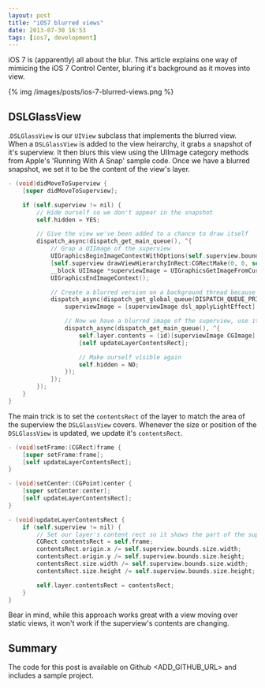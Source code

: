 ```yaml
---
layout: post
title: "iOS7 blurred views"
date: 2013-07-30 16:53
tags: [ios7, development]
---
```


iOS 7 is (apparently) all about the blur. This article explains one way of mimicing the iOS 7 Control Center, bluring it's background as it moves into view.

{% img /images/posts/ios-7-blurred-views.png %}

## DSLGlassView

.```DSLGlassView``` is our ```UIView``` subclass that implements the blurred view. When a ```DSLGlassView``` is added to the view heirarchy, it grabs a snapshot of it's superview. It then blurs this view using the UIImage category methods from Apple's 'Running With A Snap' sample code. Once we have a blurred snapshot, we set it to be the content of the view's layer.

``` objective-c
- (void)didMoveToSuperview {
    [super didMoveToSuperview];

    if (self.superview != nil) {
        // Hide ourself so we don't appear in the snapshot
        self.hidden = YES;

        // Give the view we've been added to a chance to draw itself
        dispatch_async(dispatch_get_main_queue(), ^{
            // Grap a UIImage of the superview
            UIGraphicsBeginImageContextWithOptions(self.superview.bounds.size, YES, 0);
            [self.superview drawViewHierarchyInRect:CGRectMake(0, 0, self.superview.bounds.size.width, self.superview.bounds.size.height) afterScreenUpdates:NO];
            __block UIImage *superviewImage = UIGraphicsGetImageFromCurrentImageContext();
            UIGraphicsEndImageContext();

            // Create a blurred version on a background thread because it's slow
            dispatch_async(dispatch_get_global_queue(DISPATCH_QUEUE_PRIORITY_LOW, 0), ^{
                superviewImage = [superviewImage dsl_applyLightEffect];

                // Now we have a blurred image of the superview, use it as our layer's content back on the main thread
                dispatch_async(dispatch_get_main_queue(), ^{
                    self.layer.contents = (id)[superviewImage CGImage];
                    [self updateLayerContentsRect];

                    // Make ourself visible again
                    self.hidden = NO;
                });
            });
        });
    }
}
```

The main trick is to set the ```contentsRect``` of the layer to match the area of the superview the ```DSLGlassView``` covers. Whenever the size or position of the ```DSLGlassView``` is updated, we update it's ```contentsRect```.


``` objective-c
- (void)setFrame:(CGRect)frame {
    [super setFrame:frame];
    [self updateLayerContentsRect];
}

- (void)setCenter:(CGPoint)center {
    [super setCenter:center];
    [self updateLayerContentsRect];
}

- (void)updateLayerContentsRect {
    if (self.superview != nil) {
        // Set our layer's content rect so it shows the part of the superview we're covering
        CGRect contentsRect = self.frame;
        contentsRect.origin.x /= self.superview.bounds.size.width;
        contentsRect.origin.y /= self.superview.bounds.size.height;
        contentsRect.size.width /= self.superview.bounds.size.width;
        contentsRect.size.height /= self.superview.bounds.size.height;

        self.layer.contentsRect = contentsRect;
    }
}
```

Bear in mind, while this approach works great with a view moving over static views, it won't work if the superview's contents are changing.

## Summary

The code for this post is available on Github <ADD_GITHUB_URL> and includes a sample project.
